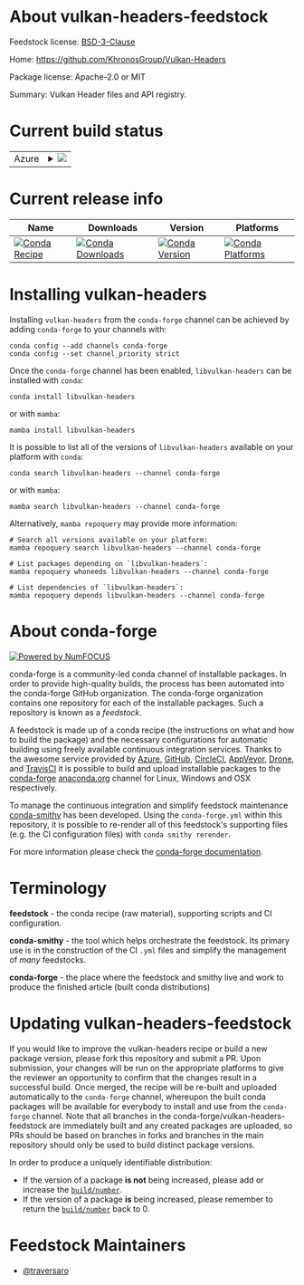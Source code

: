 About vulkan-headers-feedstock
==============================

Feedstock license: [BSD-3-Clause](https://github.com/conda-forge/vulkan-headers-feedstock/blob/main/LICENSE.txt)

Home: https://github.com/KhronosGroup/Vulkan-Headers

Package license: Apache-2.0 or MIT

Summary: Vulkan Header files and API registry.

Current build status
====================


<table>
    
  <tr>
    <td>Azure</td>
    <td>
      <details>
        <summary>
          <a href="https://dev.azure.com/conda-forge/feedstock-builds/_build/latest?definitionId=17007&branchName=main">
            <img src="https://dev.azure.com/conda-forge/feedstock-builds/_apis/build/status/vulkan-headers-feedstock?branchName=main">
          </a>
        </summary>
        <table>
          <thead><tr><th>Variant</th><th>Status</th></tr></thead>
          <tbody><tr>
              <td>linux_64</td>
              <td>
                <a href="https://dev.azure.com/conda-forge/feedstock-builds/_build/latest?definitionId=17007&branchName=main">
                  <img src="https://dev.azure.com/conda-forge/feedstock-builds/_apis/build/status/vulkan-headers-feedstock?branchName=main&jobName=linux&configuration=linux%20linux_64_" alt="variant">
                </a>
              </td>
            </tr><tr>
              <td>linux_aarch64</td>
              <td>
                <a href="https://dev.azure.com/conda-forge/feedstock-builds/_build/latest?definitionId=17007&branchName=main">
                  <img src="https://dev.azure.com/conda-forge/feedstock-builds/_apis/build/status/vulkan-headers-feedstock?branchName=main&jobName=linux&configuration=linux%20linux_aarch64_" alt="variant">
                </a>
              </td>
            </tr><tr>
              <td>linux_ppc64le</td>
              <td>
                <a href="https://dev.azure.com/conda-forge/feedstock-builds/_build/latest?definitionId=17007&branchName=main">
                  <img src="https://dev.azure.com/conda-forge/feedstock-builds/_apis/build/status/vulkan-headers-feedstock?branchName=main&jobName=linux&configuration=linux%20linux_ppc64le_" alt="variant">
                </a>
              </td>
            </tr><tr>
              <td>osx_64</td>
              <td>
                <a href="https://dev.azure.com/conda-forge/feedstock-builds/_build/latest?definitionId=17007&branchName=main">
                  <img src="https://dev.azure.com/conda-forge/feedstock-builds/_apis/build/status/vulkan-headers-feedstock?branchName=main&jobName=osx&configuration=osx%20osx_64_" alt="variant">
                </a>
              </td>
            </tr><tr>
              <td>osx_arm64</td>
              <td>
                <a href="https://dev.azure.com/conda-forge/feedstock-builds/_build/latest?definitionId=17007&branchName=main">
                  <img src="https://dev.azure.com/conda-forge/feedstock-builds/_apis/build/status/vulkan-headers-feedstock?branchName=main&jobName=osx&configuration=osx%20osx_arm64_" alt="variant">
                </a>
              </td>
            </tr><tr>
              <td>win_64</td>
              <td>
                <a href="https://dev.azure.com/conda-forge/feedstock-builds/_build/latest?definitionId=17007&branchName=main">
                  <img src="https://dev.azure.com/conda-forge/feedstock-builds/_apis/build/status/vulkan-headers-feedstock?branchName=main&jobName=win&configuration=win%20win_64_" alt="variant">
                </a>
              </td>
            </tr>
          </tbody>
        </table>
      </details>
    </td>
  </tr>
</table>

Current release info
====================

| Name | Downloads | Version | Platforms |
| --- | --- | --- | --- |
| [![Conda Recipe](https://img.shields.io/badge/recipe-libvulkan--headers-green.svg)](https://anaconda.org/conda-forge/libvulkan-headers) | [![Conda Downloads](https://img.shields.io/conda/dn/conda-forge/libvulkan-headers.svg)](https://anaconda.org/conda-forge/libvulkan-headers) | [![Conda Version](https://img.shields.io/conda/vn/conda-forge/libvulkan-headers.svg)](https://anaconda.org/conda-forge/libvulkan-headers) | [![Conda Platforms](https://img.shields.io/conda/pn/conda-forge/libvulkan-headers.svg)](https://anaconda.org/conda-forge/libvulkan-headers) |

Installing vulkan-headers
=========================

Installing `vulkan-headers` from the `conda-forge` channel can be achieved by adding `conda-forge` to your channels with:

```
conda config --add channels conda-forge
conda config --set channel_priority strict
```

Once the `conda-forge` channel has been enabled, `libvulkan-headers` can be installed with `conda`:

```
conda install libvulkan-headers
```

or with `mamba`:

```
mamba install libvulkan-headers
```

It is possible to list all of the versions of `libvulkan-headers` available on your platform with `conda`:

```
conda search libvulkan-headers --channel conda-forge
```

or with `mamba`:

```
mamba search libvulkan-headers --channel conda-forge
```

Alternatively, `mamba repoquery` may provide more information:

```
# Search all versions available on your platform:
mamba repoquery search libvulkan-headers --channel conda-forge

# List packages depending on `libvulkan-headers`:
mamba repoquery whoneeds libvulkan-headers --channel conda-forge

# List dependencies of `libvulkan-headers`:
mamba repoquery depends libvulkan-headers --channel conda-forge
```


About conda-forge
=================

[![Powered by
NumFOCUS](https://img.shields.io/badge/powered%20by-NumFOCUS-orange.svg?style=flat&colorA=E1523D&colorB=007D8A)](https://numfocus.org)

conda-forge is a community-led conda channel of installable packages.
In order to provide high-quality builds, the process has been automated into the
conda-forge GitHub organization. The conda-forge organization contains one repository
for each of the installable packages. Such a repository is known as a *feedstock*.

A feedstock is made up of a conda recipe (the instructions on what and how to build
the package) and the necessary configurations for automatic building using freely
available continuous integration services. Thanks to the awesome service provided by
[Azure](https://azure.microsoft.com/en-us/services/devops/), [GitHub](https://github.com/),
[CircleCI](https://circleci.com/), [AppVeyor](https://www.appveyor.com/),
[Drone](https://cloud.drone.io/welcome), and [TravisCI](https://travis-ci.com/)
it is possible to build and upload installable packages to the
[conda-forge](https://anaconda.org/conda-forge) [anaconda.org](https://anaconda.org/)
channel for Linux, Windows and OSX respectively.

To manage the continuous integration and simplify feedstock maintenance
[conda-smithy](https://github.com/conda-forge/conda-smithy) has been developed.
Using the ``conda-forge.yml`` within this repository, it is possible to re-render all of
this feedstock's supporting files (e.g. the CI configuration files) with ``conda smithy rerender``.

For more information please check the [conda-forge documentation](https://conda-forge.org/docs/).

Terminology
===========

**feedstock** - the conda recipe (raw material), supporting scripts and CI configuration.

**conda-smithy** - the tool which helps orchestrate the feedstock.
                   Its primary use is in the construction of the CI ``.yml`` files
                   and simplify the management of *many* feedstocks.

**conda-forge** - the place where the feedstock and smithy live and work to
                  produce the finished article (built conda distributions)


Updating vulkan-headers-feedstock
=================================

If you would like to improve the vulkan-headers recipe or build a new
package version, please fork this repository and submit a PR. Upon submission,
your changes will be run on the appropriate platforms to give the reviewer an
opportunity to confirm that the changes result in a successful build. Once
merged, the recipe will be re-built and uploaded automatically to the
`conda-forge` channel, whereupon the built conda packages will be available for
everybody to install and use from the `conda-forge` channel.
Note that all branches in the conda-forge/vulkan-headers-feedstock are
immediately built and any created packages are uploaded, so PRs should be based
on branches in forks and branches in the main repository should only be used to
build distinct package versions.

In order to produce a uniquely identifiable distribution:
 * If the version of a package **is not** being increased, please add or increase
   the [``build/number``](https://docs.conda.io/projects/conda-build/en/latest/resources/define-metadata.html#build-number-and-string).
 * If the version of a package **is** being increased, please remember to return
   the [``build/number``](https://docs.conda.io/projects/conda-build/en/latest/resources/define-metadata.html#build-number-and-string)
   back to 0.

Feedstock Maintainers
=====================

* [@traversaro](https://github.com/traversaro/)

